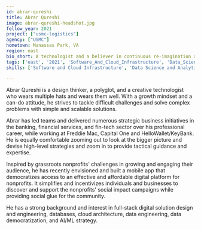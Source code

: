 ```yaml
---
id: abrar-qureshi
title: Abrar Qureshi
image: abrar-qureshi-headshot.jpg
fellow_year: 2021
project: ["usmc-logistics"]
agency: ["USMC"]
hometown: Manassas Park, VA
region: east
bio_short: A technologist and a believer in continuous re-imagination and simplification.
tags: ['east', '2021', 'Software_And_Cloud_Infrastructure', 'Data_Science_And_Analytics']
skills: ['Software and Cloud Infrastructure', 'Data Science and Analytics']

---
```

Abrar Qureshi is a design thinker, a polyglot, and a creative technologist who wears multiple hats and wears them well. With a growth mindset and a can-do attitude, he strives to tackle difficult challenges and solve complex problems with simple and scalable solutions.

Abrar has led teams and delivered numerous strategic business initiatives in the banking, financial services, and fin-tech sector over his professional career, while working at Freddie Mac, Capital One and HelloWallet/KeyBank. He is equally comfortable zooming out to look at the bigger picture and devise high-level strategies and zoom in to provide tactical guidance and expertise.

Inspired by grassroots nonprofits' challenges in growing and engaging their audience, he has recently envisioned and built a mobile app that democratizes access to an effective and affordable digital platform for nonprofits. It simplifies and incentivizes individuals and businesses to discover and support the nonprofits' social impact campaigns while providing social glue for the community.  

He has a strong background and interest in full-stack digital solution design and engineering, databases, cloud architecture, data engineering, data democratization, and AI/ML strategy.
